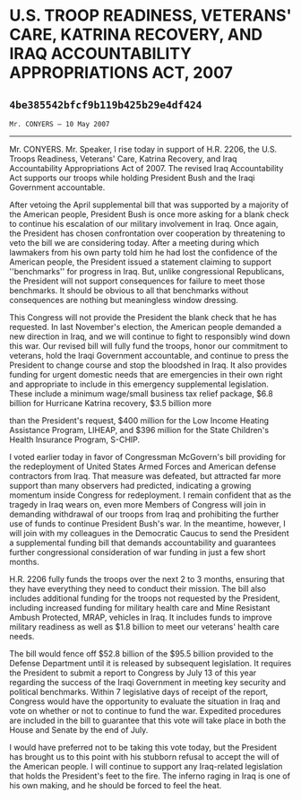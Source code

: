 # U.S. TROOP READINESS, VETERANS' CARE, KATRINA RECOVERY, AND IRAQ  ACCOUNTABILITY APPROPRIATIONS ACT, 2007
## `4be385542bfcf9b119b425b29e4df424`
`Mr. CONYERS — 10 May 2007`

---


Mr. CONYERS. Mr. Speaker, I rise today in support of H.R. 2206, the 
U.S. Troops Readiness, Veterans' Care, Katrina Recovery, and Iraq 
Accountability Appropriations Act of 2007. The revised Iraq 
Accountability Act supports our troops while holding President Bush and 
the Iraqi Government accountable.

After vetoing the April supplemental bill that was supported by a 
majority of the American people, President Bush is once more asking for 
a blank check to continue his escalation of our military involvement in 
Iraq. Once again, the President has chosen confrontation over 
cooperation by threatening to veto the bill we are considering today. 
After a meeting during which lawmakers from his own party told him he 
had lost the confidence of the American people, the President issued a 
statement claiming to support ''benchmarks'' for progress in Iraq. But, 
unlike congressional Republicans, the President will not support 
consequences for failure to meet those benchmarks. It should be obvious 
to all that benchmarks without consequences are nothing but meaningless 
window dressing.

This Congress will not provide the President the blank check that he 
has requested. In last November's election, the American people 
demanded a new direction in Iraq, and we will continue to fight to 
responsibly wind down this war. Our revised bill will fully fund the 
troops, honor our commitment to veterans, hold the Iraqi Government 
accountable, and continue to press the President to change course and 
stop the bloodshed in Iraq. It also provides funding for urgent 
domestic needs that are emergencies in their own right and appropriate 
to include in this emergency supplemental legislation. These include a 
minimum wage/small business tax relief package, $6.8 billion for 
Hurricane Katrina recovery, $3.5 billion more


than the President's request, $400 million for the Low Income Heating 
Assistance Program, LIHEAP, and $396 million for the State Children's 
Health Insurance Program, S-CHIP.

I voted earlier today in favor of Congressman McGovern's bill 
providing for the redeployment of United States Armed Forces and 
American defense contractors from Iraq. That measure was defeated, but 
attracted far more support than many observers had predicted, 
indicating a growing momentum inside Congress for redeployment. I 
remain confident that as the tragedy in Iraq wears on, even more 
Members of Congress will join in demanding withdrawal of our troops 
from Iraq and prohibiting the further use of funds to continue 
President Bush's war. In the meantime, however, I will join with my 
colleagues in the Democratic Caucus to send the President a 
supplemental funding bill that demands accountability and guarantees 
further congressional consideration of war funding in just a few short 
months.

H.R. 2206 fully funds the troops over the next 2 to 3 months, 
ensuring that they have everything they need to conduct their mission. 
The bill also includes additional funding for the troops not requested 
by the President, including increased funding for military health care 
and Mine Resistant Ambush Protected, MRAP, vehicles in Iraq. It 
includes funds to improve military readiness as well as $1.8 billion to 
meet our veterans' health care needs.

The bill would fence off $52.8 billion of the $95.5 billion provided 
to the Defense Department until it is released by subsequent 
legislation. It requires the President to submit a report to Congress 
by July 13 of this year regarding the success of the Iraqi Government 
in meeting key security and political benchmarks. Within 7 legislative 
days of receipt of the report, Congress would have the opportunity to 
evaluate the situation in Iraq and vote on whether or not to continue 
to fund the war. Expedited procedures are included in the bill to 
guarantee that this vote will take place in both the House and Senate 
by the end of July.

I would have preferred not to be taking this vote today, but the 
President has brought us to this point with his stubborn refusal to 
accept the will of the American people. I will continue to support any 
Iraq-related legislation that holds the President's feet to the fire. 
The inferno raging in Iraq is one of his own making, and he should be 
forced to feel the heat.